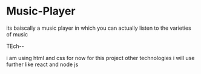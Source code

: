 # Music-Player

its baiscally a music player in which you can actually listen to the varieties of music 

TEch--

i am using html and css for now for this project other technologies i will use further like react and node js 
